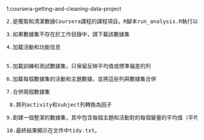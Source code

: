 1.coursera-getting-and-cleaning-data-project<pre>
2.是獲取和清潔數據Coursera課程的課程項目。R腳本run_analysis.R執行以下操作：<pre> 
3.如果數據集不存在於工作目錄中，請下載該數據集 <pre>
4.加載活動和功能信息<pre>    
5.加載訓練和測試數據集，只保留反映平均值或標準偏差的列<pre>
6.加載每個數據集的活動和主題數據，並將這些列與數據集合併<pre> 
7.合併兩個數據集<pre>
8.將列activity和subject列轉換為因子<pre>
9.創建一個整潔的數據集，其中包含每個主題和活動對的每個變量的平均值（平均值）<pre>
10.最終結果顯示在文件中tidy.txt。<pre>   
